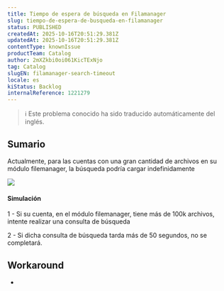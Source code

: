 ```yaml
---
title: Tiempo de espera de búsqueda en Filamanager
slug: tiempo-de-espera-de-busqueda-en-filamanager
status: PUBLISHED
createdAt: 2025-10-16T20:51:29.381Z
updatedAt: 2025-10-16T20:51:29.381Z
contentType: knownIssue
productTeam: Catalog
author: 2mXZkbi0oi061KicTExNjo
tag: Catalog
slugEN: filamanager-search-timeout
locale: es
kiStatus: Backlog
internalReference: 1221279
---
```


>ℹ️ Este problema conocido ha sido traducido automáticamente del inglés.

## Sumario


Actualmente, para las cuentas con una gran cantidad de archivos en su módulo filemanager, la búsqueda podría cargar indefinidamente

 ![](https://vtexhelp.zendesk.com/attachments/token/cJyLsMn4XxD3u0zPpQst7lXSL/?name=image.png)


#### Simulación


1 - Si su cuenta, en el módulo filemanager, tiene más de 100k archivos, intente realizar una consulta de búsqueda

2 - Si dicha consulta de búsqueda tarda más de 50 segundos, no se completará.

## Workaround


-



